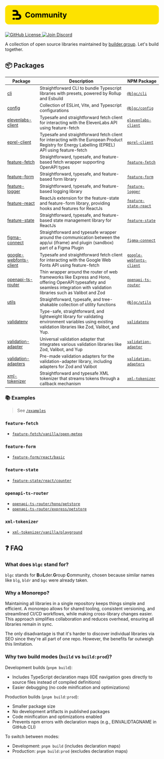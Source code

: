 <h1 align="center">
    <img src="./.github/assets/banner.svg" alt="builder.group (blgc) banner">
</h1>

<p align="left">
    <a href="https://github.com/builder-group/community/blob/develop/LICENSE">
        <img src="https://img.shields.io/github/license/builder-group/community.svg?label=license&style=flat&colorA=293140&colorB=FDE200" alt="GitHub License"/>
    </a>
    <a href="https://discord.gg/w4xE3bSjhQ">
        <img src="https://img.shields.io/discord/795291052897992724.svg?label=&logo=discord&logoColor=000000&color=293140&labelColor=FDE200" alt="Join Discord"/>
    </a>
</p>

A collection of open source libraries maintained by [builder.group](https://builder.group). Let's build together.

## 📦 Packages

| Package                                                                                                          | Description                                                                                                                                                                    | NPM Package                                                                      |
| ---------------------------------------------------------------------------------------------------------------- | ------------------------------------------------------------------------------------------------------------------------------------------------------------------------------ | -------------------------------------------------------------------------------- |
| [cli](https://github.com/builder-group/community/blob/develop/packages/cli)                                       | Straightforward CLI to bundle Typescript libraries with presets, powered by Rollup and Esbuild                                                                                 | [`@blgc/cli`](https://www.npmjs.com/package/@blgc/cli)                           |
| [config](https://github.com/builder-group/community/blob/develop/packages/config)                                 | Collection of ESLint, Vite, and Typescript configurations                                                                                                                      | [`@blgc/config`](https://www.npmjs.com/package/@blgc/config)                     |
| [elevenlabs-client](https://github.com/builder-group/community/blob/develop/packages/elevenlabs-client)           | Typesafe and straightforward fetch client for interacting with the ElevenLabs API using feature-fetch                                                                          | [`elevenlabs-client`](https://www.npmjs.com/package/elevenlabs-client)           |
| [eprel-client](https://github.com/builder-group/community/blob/develop/packages/eprel-client)                     | Typesafe and straightforward fetch client for interacting with the European Product Registry for Energy Labelling (EPREL) API using feature-fetch                              | [`eprel-client`](https://www.npmjs.com/package/eprel-client)                     |
| [feature-fetch](https://github.com/builder-group/community/blob/develop/packages/feature-fetch)                   | Straightforward, typesafe, and feature-based fetch wrapper supporting OpenAPI types                                                                                            | [`feature-fetch`](https://www.npmjs.com/package/feature-fetch)                   |
| [feature-form](https://github.com/builder-group/community/blob/develop/packages/feature-form)                     | Straightforward, typesafe, and feature-based form library                                                                                                                      | [`feature-form`](https://www.npmjs.com/package/feature-form)                     |
| [feature-logger](https://github.com/builder-group/community/blob/develop/packages/feature-logger)                 | Straightforward, typesafe, and feature-based logging library                                                                                                                   | [`feature-logger`](https://www.npmjs.com/package/feature-logger)                 |
| [feature-react](https://github.com/builder-group/community/blob/develop/packages/feature-react)                   | ReactJs extension for the feature-state and feature-form library, providing hooks and features for ReactJs                                                                     | [`feature-state-react`](https://www.npmjs.com/package/feature-state-react)       |
| [feature-state](https://github.com/builder-group/community/blob/develop/packages/feature-state)                   | Straightforward, typesafe, and feature-based state management library for ReactJs                                                                                              | [`feature-state`](https://www.npmjs.com/package/feature-state)                   |
| [figma-connect](https://github.com/builder-group/community/blob/develop/packages/figma-connect)                   | Straightforward and typesafe wrapper around the communication between the app/ui (iframe) and plugin (sandbox) part of a Figma Plugin                                          | [`figma-connect`](https://www.npmjs.com/package/figma-connect)                   |
| [google-webfonts-client](https://github.com/builder-group/community/blob/develop/packages/google-webfonts-client) | Typesafe and straightforward fetch client for interacting with the Google Web Fonts API using feature-fetch                                                                    | [`google-webfonts-client`](https://www.npmjs.com/package/google-webfonts-client) |
| [openapi-ts-router](https://github.com/builder-group/community/blob/develop/packages/openapi-ts-router)           | Thin wrapper around the router of web frameworks like Express and Hono, offering OpenAPI typesafety and seamless integration with validation libraries such as Valibot and Zod | [`openapi-ts-router`](https://www.npmjs.com/package/openapi-ts-router)           |
| [utils](https://github.com/builder-group/community/blob/develop/packages/utils)                                   | Straightforward, typesafe, and tree-shakable collection of utility functions                                                                                                   | [`@blgc/utils`](https://www.npmjs.com/package/@blgc/utils)                       |
| [validatenv](https://github.com/builder-group/community/blob/develop/packages/validatenv)                         | Type-safe, straightforward, and lightweight library for validating environment variables using existing validation libraries like Zod, Valibot, and Yup.                       | [`validatenv`](https://www.npmjs.com/package/validatenv)                         |
| [validation-adapter](https://github.com/builder-group/community/blob/develop/packages/validation-adapter)         | Universal validation adapter that integrates various validation libraries like Zod, Valibot, and Yup                                                                           | [`validation-adapter`](https://www.npmjs.com/package/validation-adapter)         |
| [validation-adapters](https://github.com/builder-group/community/blob/develop/packages/validation-adapters)       | Pre-made validation adapters for the validation-adapter library, including adapters for Zod and Valibot                                                                        | [`validation-adapters`](https://www.npmjs.com/package/validation-adapters)       |
| [xml-tokenizer](https://github.com/builder-group/community/blob/develop/packages/xml-tokenizer)                   | Straightforward and typesafe XML tokenizer that streams tokens through a callback mechanism                                                                                    | [`xml-tokenizer`](https://www.npmjs.com/package/xml-tokenizer)                   |

### 📚 Examples

> See [`/examples`](https://github.com/builder-group/community/tree/develop/examples)

### `feature-fetch`

- [`feature-fetch/vanilla/open-meteo`](https://github.com/builder-group/community/tree/develop/examples/feature-fetch/vanilla/open-meteo)

### `feature-form`

- [`feature-form/react/basic`](https://github.com/builder-group/community/tree/develop/examples/feature-form/react/basic)

### `feature-state`

- [`feature-state/react/counter`](https://github.com/builder-group/community/tree/develop/examples/feature-state/react/counter)

### `openapi-ts-router`

- [`openapi-ts-router/hono/petstore`](https://github.com/builder-group/community/tree/develop/examples/openapi-ts-router/hono/petstore)
- [`openapi-ts-router/express/petstore`](https://github.com/builder-group/community/tree/develop/examples/openapi-ts-router/express/petstore)

### `xml-tokenizer`

- [`xml-tokenizer/vanilla/playground`](https://github.com/builder-group/community/tree/develop/examples/xml-tokenizer/vanilla/playground)

## ❓ FAQ

### What does `blgc` stand for?

`blgc` stands for **B**ui**L**der.**G**roup **C**ommunity, chosen because similar names like `blg`, `bldr` and `bgc` were already taken.

### Why a Monorepo?

Maintaining all libraries in a single repository keeps things simple and efficient. A monorepo allows for shared tooling, consistent versioning, and streamlined CI/CD workflows, while making cross-library changes easier. This approach simplifies collaboration and reduces overhead, ensuring all libraries remain in sync.

The only disadvantage is that it's harder to discover individual libraries via SEO since they're all part of one repo. However, the benefits far outweigh this limitation.

### Why two build modes (`build` vs `build:prod`)?

Development builds (`pnpm build`):

- Includes TypeScript declaration maps (IDE navigation goes directly to source files instead of compiled definitions)
- Easier debugging (no code minification and optimizations)

Production builds (`pnpm build:prod`):

- Smaller package size
- No development artifacts in published packages
- Code minification and optimizations enabled
- Prevents npm errors with declaration maps (e.g., EINVALIDTAGNAME in GitHub CLI)

To switch between modes:

- Development: `pnpm build` (includes declaration maps)
- Production: `pnpm build:prod` (excludes declaration maps)
